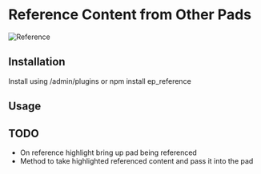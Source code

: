 # Reference Content from Other Pads

![Reference](http://xx)

## Installation
Install using /admin/plugins or npm install ep_reference

## Usage

## TODO
* On reference highlight bring up pad being referenced
* Method to take highlighted referenced content and pass it into the pad

